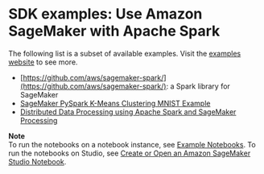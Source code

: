 # SDK examples: Use Amazon SageMaker with Apache Spark<a name="apache-spark-additional-examples"></a>

The following list is a subset of available examples\. Visit the [examples website](https://sagemaker-examples.readthedocs.io/en/latest/sagemaker-spark/index.html) to see more\.
+ [https://github.com/aws/sagemaker-spark/](https://github.com/aws/sagemaker-spark/): a Spark library for SageMaker
+ [ SageMaker PySpark K\-Means Clustering MNIST Example](https://sagemaker-examples.readthedocs.io/en/latest/sagemaker-spark/pyspark_mnist/pyspark_mnist_kmeans.html)
+ [ Distributed Data Processing using Apache Spark and SageMaker Processing](https://sagemaker-examples.readthedocs.io/en/latest/sagemaker_processing/spark_distributed_data_processing/sagemaker-spark-processing.html)

**Note**  
To run the notebooks on a notebook instance, see [Example Notebooks](howitworks-nbexamples.md)\. To run the notebooks on Studio, see [Create or Open an Amazon SageMaker Studio Notebook](notebooks-create-open.md)\.